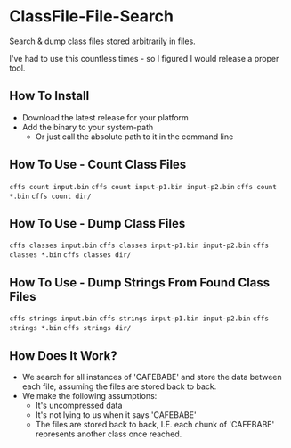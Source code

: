 # ClassFile-File-Search
Search & dump class files stored arbitrarily in files.

I've had to use this countless times - so I figured I would release a proper tool.

## How To Install
+ Download the latest release for your platform
+ Add the binary to your system-path
  + Or just call the absolute path to it in the command line

## How To Use - Count Class Files
`cffs count input.bin`
`cffs count input-p1.bin input-p2.bin`
`cffs count *.bin`
`cffs count dir/`

## How To Use - Dump Class Files
`cffs classes input.bin`
`cffs classes input-p1.bin input-p2.bin`
`cffs classes *.bin`
`cffs classes dir/`

## How To Use - Dump Strings From Found Class Files
`cffs strings input.bin`
`cffs strings input-p1.bin input-p2.bin`
`cffs strings *.bin`
`cffs strings dir/`

## How Does It Work?
+ We search for all instances of 'CAFEBABE' and store the data between each file, assuming the files are stored back to back.
+ We make the following assumptions:
  + It's uncompressed data
  + It's not lying to us when it says 'CAFEBABE'
  + The files are stored back to back, I.E. each chunk of 'CAFEBABE' represents another class once reached.